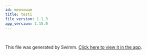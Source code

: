 ```yaml
---
id: meovowam
title: testi
file_version: 1.1.3
app_version: 1.15.0
---
```




<br/>

This file was generated by Swimm. [Click here to view it in the app](https://app.swimm.io/repos/Z2l0aHViJTNBJTNBSHVtV2F0X1lSX1BoRFRoZXNpcyUzQSUzQVNvbmdzaEdlbw==/docs/meovowam).
